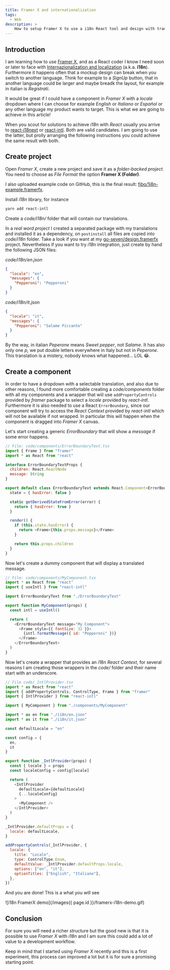 ```yaml
---
title: Framer X and internationalization
tags:
  - Web
description: >
    How to setup Framer X to use a i18n React tool and design with translations integrated
---
```


## Introduction

I am learning how to use [Framer X](https://www.framer.com), and as a React coder I know I need soon or later to face with [Internazionalization and localization](https://en.wikipedia.org/wiki/Internationalization_and_localization) (a.k.a. **i18n**).
Furthermore it happens often that a mockup design can break when you switch to another language. Think for example to a *SignUp* button, that in another language could be larger and maybe breadk the layout, for example in italian is *Registrati*.

It would be great if I could have a component in *Framer X* with a *locale* dropdown where I can choose for example *English* or *Italiano* or *Español* or any other language my product wants to target. This is what we are going to achieve in this article!

When you scout for solutions to achieve *i18n* with *React* usually you arrive to [react-i18next](https://react.i18next.com/) or [react-intl](https://github.com/formatjs/react-intl). Both are valid candidates. I am going to use the latter, but prolly arranging the following instructions you could achieve the same result with both.

## Create project

Open *Framer X*, create a new project and save it as a *folder-backed project*. You need to choose as *File Format* the option **Framer X (Folder)**.

I also uploaded example code on GitHub, this is the final result: [fibo/1i8n-example.framerfx](https://github.com/fibo/1i8n-example.framerfx).

Install *i18n* library, for instance

```bash
yarn add react-intl
```

Create a *code/i18n/* folder that will contain our translations.

In a *real word project* I created a separated package with my translations and installed it as a dependency, on `postinstall` all files are copied into *code/i18n* folder. Take a look if you want at my [go-seven/design.framerfx](https://github.com/go-seven/design.framerfx) project. Nevertheless if you want to try *i18n* integration, just create by hand the following JSON files:

*code/i18n/en.json*

```json
{
  "locale": "en",
  "messages": {
    "Pepperoni": "Pepperoni"
  }
}
```

*code/i18n/it.json*

```json
{
  "locale": "it",
  "messages": {
    "Pepperoni": "Salame Piccante"
  }
}
```

By the way, in italian *Peperone* means *Sweet pepper*, not *Salame*. It has also only one *p*, we put double letters everywhere in Italy but not in *Peperone*. This translation is a mistery, nobody knows what happened... LOL 😂.

## Create a component

In order to have a dropdown with a selectable translation, and also due to other reasons, I found more comfortable creating a *code/components* folder with all my components and a wrapper that wiil use `addPropertyControls` provided by *framer* package to select a *locale* provided by *react-intl*. Furthermore it is also needed to use a React `ErrorBoundary`, since our component will try to access the *React Context* provided by *react-intl* which will not be available if not wrapped. In particular this will happen when the component is dragged into *Framer X* canvas.

Let's start creating a generic *ErrorBoundary* that will show a *message* if some error happens.

```js
// File: code/components/ErrorBoundaryText.tsx
import { Frame } from "framer"
import * as React from "react"

interface ErrorBoundaryTextProps {
  children: React.ReactNode
  message: String
}

export default class ErrorBoundaryText extends React.Component<ErrorBoundaryTextProps> {
  state = { hasError: false }

  static getDerivedStateFromError(error) {
    return { hasError: true }
  }

  render() {
    if (this.state.hasError) {
      return <Frame>{this.props.message}</Frame>
    }

    return this.props.children
  }
}
```

Now let's create a dummy component that will display a translated message.

```js
// File: code/components/MyComponent.tsx
import * as React from "react"
import { useIntl } from "react-intl"

import ErrorBoundaryText from "./ErrorBoundaryText"

export function MyComponent(props) {
  const intl = useIntl()

  return (
    <ErrorBoundaryText message="My Component">
      <Frame style={{ fontSize: 32 }}>
        {intl.formatMessage({ id: "Pepperoni" })}
      </Frame>
    </ErrorBoundaryText>
  )
}
```

Now let's create a wrapper that provides an i18n *React Context*, for several reasons I am creating those wrappers in the *code/* folder and their name start with an underscore.

```js
// File code/_IntlProvider.tsx
import * as React from "react"
import { addPropertyControls, ControlType, Frame } from "framer"
import { IntlProvider } from "react-intl"

import { MyComponent } from "./components/MyComponent"

import * as en from "./i18n/en.json"
import * as it from "./i18n/it.json"

const defaultLocale = "en"

const config = {
  en,
  it
}

export function _IntlProvider(props) {
  const { locale } = props
  const localeConfig = config[locale]

  return (
    <IntlProvider
      defaultLocale={defaultLocale}
      {...localeConfig}
    >
      <MyComponent />
    </IntlProvider>
  )
}

_IntlProvider.defaultProps = {
  locale: defaultLocale,
}

addPropertyControls(_IntlProvider, {
  locale: {
    title: "Locale",
    type: ControlType.Enum,
    defaultValue: _IntlProvider.defaultProps.locale,
    options: ["en", "it"],
    optionTitles: ["English", "Italiano"],
  },
})
```

And you are done! This is a what you will see

![i18n FramerX demo](/images{{ page.id }}/framerx-i18n-demo.gif)

## Conclusion

For sure you will need a richer structure but the good new is that it is possible to use *Framer X* with *i18n* and I am sure this could add a lot of value to a development workflow.

Keep in mind that I started using *Framer X* recently and this is a first experiment, this process can improved a lot but it is for sure a promising starting point.

